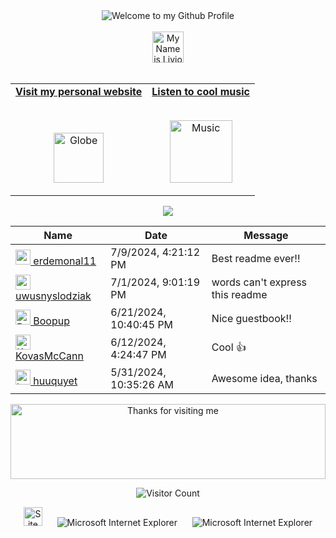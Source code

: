 <!-- "Hero" Header -->
<div align="center">
  <img style="max-width: 100%;" alt="Welcome to my Github Profile" />
  <br />
  <br />
  <img height="50" alt="My Name is Livio and I like Node.js" src="images/personal_note.svg" />
  <br />
  <br />

</div>

<!-- Social -->
<table width="100%" align="center">
<tr>
<td align="center">
<a href="https://brunnerliv.io">
<strong>Visit my personal website </strong>
<br />
<br />
<br />

<p>

<img alt="Globe" height="80" src="images/globe.gif">
</a>
</p>

</td>


<td align="center">
<a href="https://www.youtube.com/watch?v=3YxaaGgTQYM&ab_channel=EvanescenceVEVO">
<strong>Listen to cool music</strong>
<br />
<br />


<p>
<img height="100" alt="Music" src="images/music.gif"> 
</a>
</p>

</td>
</tr>
</table>

<div align="center">
<a href="https://github.com/BrunnerLivio/brunnerlivio/issues/62#issuecomment-new"><img src="images/guestbook.svg"></a> 
</div>

<!-- Guestbook -->
| Name | Date | Message |
|---|---|---|
| <a href="https://github.com/erdemonal11"><img width="24" src="https://avatars.githubusercontent.com/u/137915983?s=24&v=4" alt="erdemonal11" /> erdemonal11</a> |7/9/2024, 4:21:12 PM|Best readme ever!!|
| <a href="https://github.com/uwusnyslodziak"><img width="24" src="https://avatars.githubusercontent.com/u/142937950?s=24&u=1a57fca59080306bf114c339ca34828d687d8e3e&v=4" alt="uwusnyslodziak" /> uwusnyslodziak</a> |7/1/2024, 9:01:19 PM|words can't express this readme|
| <a href="https://github.com/Boopup"><img width="24" src="https://avatars.githubusercontent.com/u/99917823?s=24&u=f3856d1c25ed8f3ef4f6a5929a62e452376d73f8&v=4" alt="Boopup" /> Boopup</a> |6/21/2024, 10:40:45 PM|Nice guestbook!!|
| <a href="https://github.com/KovasMcCann"><img width="24" src="https://avatars.githubusercontent.com/u/44278533?s=24&u=9ddbdc592909531067911502d3194419135514f1&v=4" alt="KovasMcCann" /> KovasMcCann</a> |6/12/2024, 4:24:47 PM|Cool 👍|
| <a href="https://github.com/huuquyet"><img width="24" src="https://avatars.githubusercontent.com/u/35992057?s=24&u=0127beb8fbdedd25bacaf682efc6aadb045ed93b&v=4" alt="huuquyet" /> huuquyet</a> |5/31/2024, 10:35:26 AM|Awesome idea, thanks|
<!-- /Guestbook -->

<!-- Footer -->

<div align="center">

<img height="120" alt="Thanks for visiting me" width="100%" src="https://raw.githubusercontent.com/BrunnerLivio/brunnerlivio/master/images/marquee.svg" />
<br />

![Visitor Count](https://profile-counter.glitch.me/brunnerlivio/count.svg)


<img src="https://raw.githubusercontent.com/BrunnerLivio/brunnerlivio/master/images/notepad.gif" alt="Site created with Notepad" height="30" />
<!-- "margin-right: whatever;" -->
<span>&nbsp;&nbsp;&nbsp;&nbsp;</span>  
<img src="https://raw.githubusercontent.com/BrunnerLivio/brunnerlivio/master/images/ie_logo.gif" alt="Microsoft Internet Explorer" />
<span>&nbsp;&nbsp;&nbsp;&nbsp;</span>  
<img src="https://raw.githubusercontent.com/BrunnerLivio/brunnerlivio/master/images/noframes.gif" alt="Microsoft Internet Explorer" />

</div>
